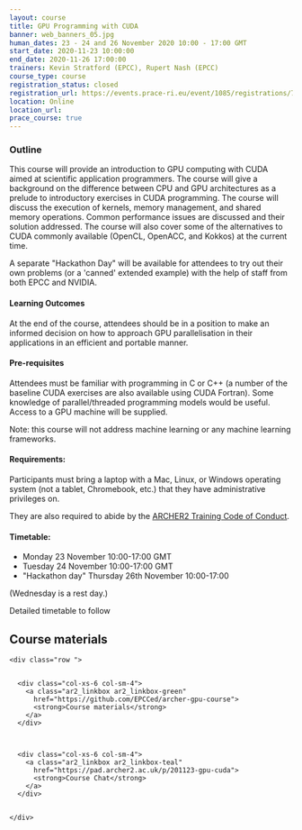 ```yaml
---
layout: course
title: GPU Programming with CUDA
banner: web_banners_05.jpg 
human_dates: 23 - 24 and 26 November 2020 10:00 - 17:00 GMT
start_date: 2020-11-23 10:00:00
end_date: 2020-11-26 17:00:00
trainers: Kevin Stratford (EPCC), Rupert Nash (EPCC)
course_type: course
registration_status: closed
registration_url: https://events.prace-ri.eu/event/1085/registrations/784/
location: Online
location_url:
prace_course: true
---
```


### Outline

This course will provide an introduction to GPU computing with CUDA aimed at scientific application programmers. The course will give a background on the difference between CPU and GPU architectures as a prelude to introductory exercises in CUDA programming. The course will discuss the execution of kernels, memory management, and shared memory operations. Common performance issues are discussed and their solution addressed. The course will also cover some of the alternatives to CUDA commonly available (OpenCL, OpenACC, and Kokkos) at the current time.

A separate "Hackathon Day" will be available for attendees to try out their own problems (or a 'canned' extended example) with the help of staff from both EPCC and NVIDIA.

#### Learning Outcomes

At the end of the course, attendees should be in a position to make an informed decision on how to approach GPU parallelisation in their applications in an efficient and portable manner.

#### Pre-requisites

Attendees must be familiar with programming in C or C++ (a number of the baseline CUDA exercises are also available using CUDA Fortran). Some knowledge of parallel/threaded programming models would be useful. Access to a GPU machine will be supplied.

Note: this course will not address machine learning or any machine learning frameworks.


#### Requirements:

Participants must bring a laptop with a Mac, Linux, or Windows operating system (not a tablet, Chromebook, etc.) that they have administrative privileges on.

They are also required to abide by the [ARCHER2 Training Code of Conduct](../../code-of-conduct/). 


#### Timetable:
* Monday 23 November 10:00-17:00  GMT
* Tuesday 24 November 10:00-17:00 GMT
* "Hackathon day" Thursday 26th November 10:00-17:00 

(Wednesday is a rest day.)

Detailed timetable to follow


<section id="service">



<h2><a name="materials">Course materials</a></h2>



    <div class="row ">	

		
      <div class="col-xs-6 col-sm-4">
        <a class="ar2_linkbox ar2_linkbox-green" 
          href="https://github.com/EPCCed/archer-gpu-course">
          <strong>Course materials</strong>         
        </a>
      </div>


  
      <div class="col-xs-6 col-sm-4">
        <a class="ar2_linkbox ar2_linkbox-teal" 
          href="https://pad.archer2.ac.uk/p/201123-gpu-cuda">
          <strong>Course Chat</strong>       
        </a>
      </div>
		

 	</div>
		
		
<!--					

<h2><a name="join">Join sessions	</a>	</h2>		




    <div class="row ">	

      <div class="col-xs-6 col-sm-4">
        <a class="ar2_linkbox ar2_linkbox-teal" 
          href="https://eu.bbcollab.com/guest/0dc7a50c12314245894519e43fe206b1">
          <strong>Join Session</strong><br/>
          Join this online session in your browser
        </a>
      </div>

      <div class="col-xs-6 col-sm-4">
        <a class="ar2_linkbox ar2_linkbox-green" href="courses/"
           href="myevent.ics">
          <strong>Add to Calendar</strong><br/>
          Download ICS file to add this event to your calendar complete with join link
        </a>
      </div>

											
    </div>
-->

<!-- 		
<h2><a name="video">Video</a></h2>

<div>
	<iframe title="Video" width="560" height="315" src="https://www.youtube.com/embed/xxxxxxxxxxx" frameborder="0" allow="accelerometer; autoplay; encrypted-media; gyroscope; picture-in-picture" allowfullscreen></iframe>
</div>
 -->


<!-- 
<h2><a name="slides">Slides</a></h2>



    <div class="row ">	


      <div class="col-xs-6 col-sm-4">
        <a class="ar2_linkbox ar2_linkbox-teal" href="courses/"
           href="transcript.pdf">
          <strong>Transcript</strong><br/>
          Download a transcript of the video audio
        </a>
      </div>



      <div class="col-xs-6 col-sm-4">
        <a class="ar2_linkbox ar2_linkbox-green" href="courses/"
           href="slides.pdf">
          <strong>Slides</strong><br/>
          Download pdf of the presentation.
        </a>
      </div>
										
    </div>

 -->


<!-- 
<h2><a name="feedback">Feedback</a></h2>


    <div class="row ">	

      <div class="col-xs-6 col-sm-4">
        <a class="ar2_linkbox ar2_linkbox-teal" 


		   href="https://events.prace-ri.eu/event/1085/manage/surveys/718/"

		>
          <strong>Feedback</strong><br/>
          Please let us know what was great about this course and anything we can improve
        </a>
      </div>
    </div>
		
 -->		

 
</section>


